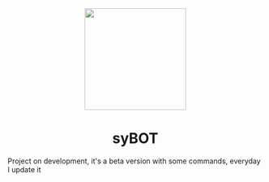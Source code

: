 <div align="center">
<code><img height="200" src="./img/syBOT.py" float="left"></code>
<h1>syBOT</h1>
</div>

Project on development, it's a beta version with some commands, everyday I update it
